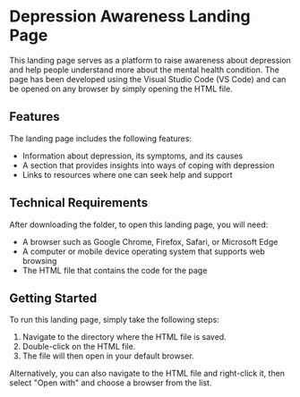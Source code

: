 # Depression Awareness Landing Page

This landing page serves as a platform to raise awareness about depression and help people understand more about the mental health condition. The page has been developed using the Visual Studio Code (VS Code) and can be opened on any browser by simply opening the HTML file.

## Features

The landing page includes the following features:

- Information about depression, its symptoms, and its causes
- A section that provides insights into ways of coping with depression
- Links to resources where one can seek help and support 

## Technical Requirements

After downloading the folder, to open this landing page, you will need:

- A browser such as Google Chrome, Firefox, Safari, or Microsoft Edge
- A computer or mobile device operating system that supports web browsing
- The HTML file that contains the code for the page

## Getting Started

To run this landing page, simply take the following steps:

1. Navigate to the directory where the HTML file is saved.
2. Double-click on the HTML file.
3. The file will then open in your default browser.

Alternatively, you can also navigate to the HTML file and right-click it, then select "Open with" and choose a browser from the list.
